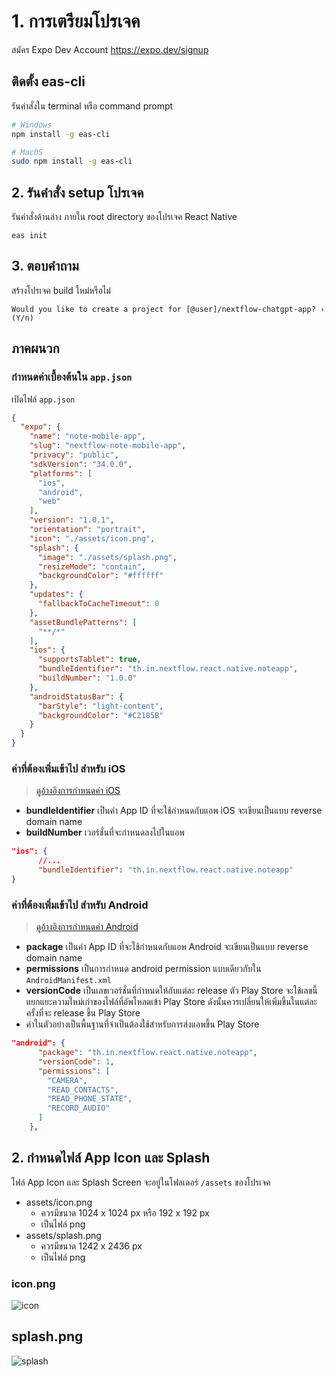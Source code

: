 
# 1. การเตรียมโปรเจค

สมัคร Expo Dev Account https://expo.dev/signup

## ติดตั้ง eas-cli 

รันคำสั่งใน terminal หรือ command prompt

```bash
# Windows
npm install -g eas-cli

# MacOS
sudo npm install -g eas-cli
```

## 2. รันคำสั่ง setup โปรเจค

รันคำสั่งด้านล่าง ภายใน root directory ของโปรเจค React Native

```
eas init
```

## 3. ตอบคำถาม 

สร้างโปรเจค build ใหม่หรือไม่

```
Would you like to create a project for [@user]/nextflow-chatgpt-app? › (Y/n)
```

## ภาคผนวก

### กำหนดค่าเบื้องต้นใน `app.json`

เปิดไฟล์ `app.json` 

```json
{
  "expo": {
    "name": "note-mobile-app",
    "slug": "nextflow-note-mobile-app",
    "privacy": "public",
    "sdkVersion": "34.0.0",
    "platforms": [
      "ios",
      "android",
      "web"
    ],
    "version": "1.0.1",
    "orientation": "portrait",
    "icon": "./assets/icon.png",
    "splash": {
      "image": "./assets/splash.png",
      "resizeMode": "contain",
      "backgroundColor": "#ffffff"
    },
    "updates": {
      "fallbackToCacheTimeout": 0
    },
    "assetBundlePatterns": [
      "**/*"
    ],
    "ios": {
      "supportsTablet": true,
      "bundleIdentifier": "th.in.nextflow.react.native.noteapp",
      "buildNumber": "1.0.0"
    },
    "androidStatusBar": {
      "barStyle": "light-content",
      "backgroundColor": "#C2185B"
    }
  }
}
```

### ค่าที่ต้องเพิ่มเข้าไป สำหรับ iOS 

> [ดูอ้างอิงการกำหนดค่า iOS](https://docs.expo.io/versions/latest/workflow/configuration/#ios)

- **bundleIdentifier** เป็นค่า App ID ที่จะใช้กำหนดกับแอพ iOS จะเขียนเป็นแบบ reverse domain name
- **buildNumber** เวอร์ชั่นที่จะกำหนดลงไปในแอพ 

```json
"ios": {
      //...
      "bundleIdentifier": "th.in.nextflow.react.native.noteapp"
}
```


### ค่าที่ต้องเพิ่มเข้าไป สำหรับ Android  

> [ดูอ้างอิงการกำหนดค่า Android](https://docs.expo.io/versions/latest/workflow/configuration/#android)

- **package** เป็นค่า App ID ที่จะใช้กำหนดกับแอพ Android จะเขียนเป็นแบบ reverse domain name
- **permissions** เป็นการกำหนด android permission แบบเดียวกับใน `AndroidManifest.xml`
- **versionCode** เป็นเลขเวอร์ชั่นที่กำหนดให้กับแต่ละ release ตัว Play Store จะใช้เลขนี้แยกแยะความใหม่เก่าของไฟล์ที่อัพโหลดเข้า Play Store ดังนั้นควรเปลี่ยนให้เพิ่มขึ้นในแต่ละครั้งที่จะ release ขึ้น Play Store
- ค่าในตัวอย่างเป็นพื้นฐานที่จำเป็นต้องใช้สำหรับการส่งแอพขึ้น Play Store 

```json
"android": {
      "package": "th.in.nextflow.react.native.noteapp",
      "versionCode": 1,
      "permissions": [
        "CAMERA",
        "READ_CONTACTS",
        "READ_PHONE_STATE",
        "RECORD_AUDIO"
      ]
    },
```


## 2. กำหนดไฟล์ App Icon และ Splash 

ไฟล์ App Icon และ Splash Screen จะอยู่ในโฟลเดอร์​ `/assets` ของโปรเจค

- assets/icon.png 
    - ควรมีขนาด 1024 x 1024 px หรือ 192 x 192 px
    - เป็นไฟล์ png
- assets/splash.png 
    - ควรมีขนาด 1242 x 2436 px 
    - เป็นไฟล์ png 

### icon.png

![icon](https://user-images.githubusercontent.com/85179/113394518-99e82b00-93c2-11eb-9193-c091d6ecfba6.png)

## splash.png

![splash](https://user-images.githubusercontent.com/85179/113394765-06632a00-93c3-11eb-9106-fac46fcf8b37.png)


